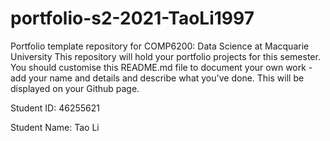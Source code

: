 # portfolio-s2-2021-TaoLi1997
Portfolio template repository for COMP6200: Data Science at Macquarie University This repository will hold your portfolio projects for this semester. You should customise this README.md file to document your own work - add your name and details and describe what you've done. This will be displayed on your Github page.

Student ID: 46255621

Student Name: Tao Li
